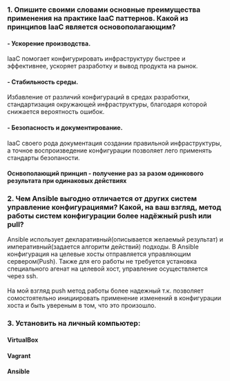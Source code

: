 ### 1. Опишите своими словами основные преимущества применения на практике IaaC паттернов. Какой из принципов IaaC является основополагающим?
#### - Ускорение производства.
IaaC помогает конфигурировать инфраструктуру быстрее и эффективнее, ускоряет разработку и вывод продукта на рынок.
#### - Стабильность среды. 
Избавление от различий конфигураций в средах разработки, стандартизация окружающей инфраструктуры,
благодаря которой снижается вероятность ошибок.
#### - Безопасность и документирование. 
IaaC своего рода документация создании правильной инфраструктуры, а точное воспроизведение
конфигурации позволяет лего применять стандарты безопаности.

#### Оснвополающий принцип - получение раз за разом одинкового результата при одинаковых действиях

### 2. Чем Ansible выгодно отличается от других систем управление конфигурациями? Какой, на ваш взгляд, метод работы систем конфигурации более надёжный push или pull?
Ansible использует декларативный(описывается желаемый результат) и императивный(задается алгоритм действий) подходы.
В Ansible конфигурация на целевые хосты отправляется управляющим сервером(Push). Также для его работы не требуется установка специального агенат на целевой хост, управление осуществляется через ssh.<br>  
На мой взгляд push метод работы более надежный т.к. позволяет сомостоятельно инициировать применение изменений в конфигурации хоста и быть увереным в том, что это произошло. 

### 3. Установить на личный компьютер:
#### VirtualBox
#### Vagrant
#### Ansible

